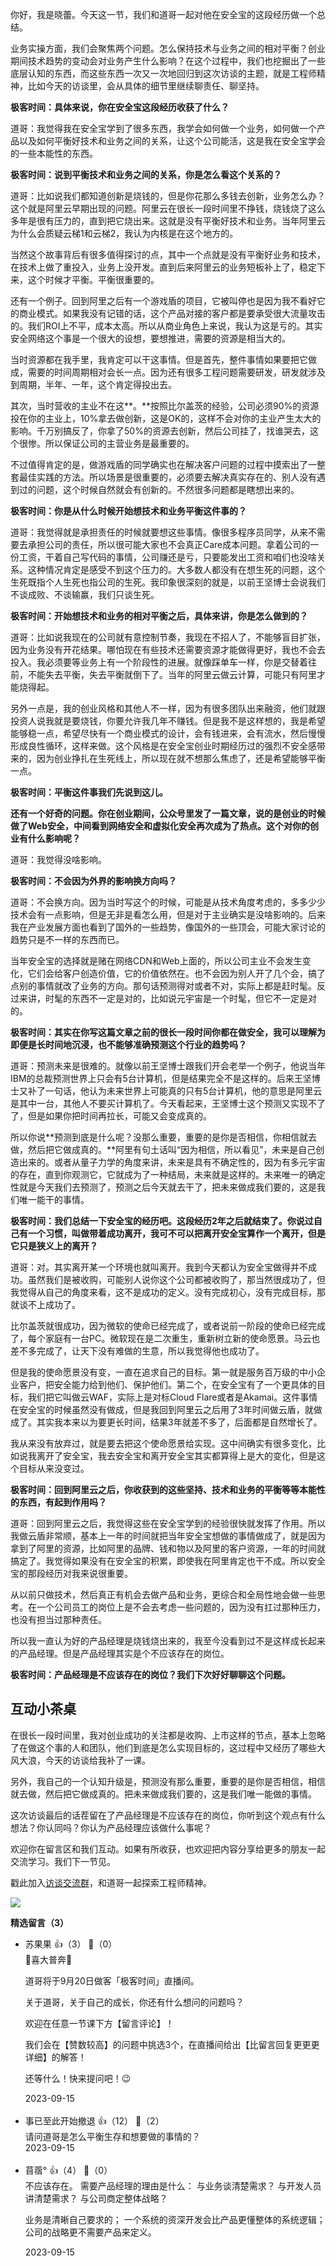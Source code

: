 你好，我是晓蕾。今天这一节，我们和道哥一起对他在安全宝的这段经历做一个总结。

业务实操方面，我们会聚焦两个问题。怎么保持技术与业务之间的相对平衡？创业期间技术趋势的变动会对业务产生什么影响？在这个过程中，我们也挖掘出了一些底层认知的东西，而这些东西一次又一次地回归到这次访谈的主题，就是工程师精神，比如今天的访谈里，会从具体的细节里继续聊责任、聊坚持。

**极客时间：具体来说，你在安全宝这段经历收获了什么？**

道哥：我觉得我在安全宝学到了很多东西，我学会如何做一个业务，如何做一个产品以及如何平衡好技术和业务之间的关系，让这个公司能活，这是我在安全宝学会的一些本能性的东西。

**极客时间：说到平衡技术和业务之间的关系，你是怎么看这个关系的？**

道哥：比如说我们都知道创新是烧钱的，但是你花那么多钱去创新，业务怎么办？这个就是阿里云早期出现的问题。阿里云在很长一段时间里不挣钱，烧钱烧了这么多年是很有压力的，直到把它烧出来。这就是没有平衡好技术和业务。当年阿里云为什么会质疑云梯1和云梯2，我认为内核是在这个地方的。

当然这个故事背后有很多值得探讨的点，其中一个点就是没有平衡好业务和技术，在技术上做了重投入，业务上没开发。直到后来阿里云的业务短板补上了，稳定下来，这个时候才平衡。平衡很重要的。

还有一个例子。回到阿里之后有一个游戏盾的项目，它被叫停也是因为我不看好它的商业模式。如果我没有记错的话，这个产品对接的客户都是要承受很大流量攻击的。我们ROI上不平，成本太高。所以从商业角色上来说，我认为这是亏的。其实安全网络这个事是一个很大的设想，要想推进，需要的资源是相当大的。

当时资源都在我手里，我肯定可以干这事情。但是首先，整件事情如果要把它做成，需要的时间周期相对会长一点。因为还有很多工程问题需要研发，研发就涉及到周期，半年、一年，这个肯定得投出去。

其次，当时营收的主业不在这**。**按照比尔盖茨的经验，公司必须90%的资源投在你的主业上，10%拿去做创新，这是OK的，这样不会对你的主业产生太大的影响。千万别搞反了，你拿了50%的资源去创新，然后公司挂了，找谁哭去，这个很惨。所以保证公司的主营业务是最重要的。

不过值得肯定的是，做游戏盾的同学确实也在解决客户问题的过程中摸索出了一整套最佳实践的方法。所以场景是很重要的，必须要去解决真实存在的、别人没有遇到过的问题，这个时候自然就会有创新的。不然很多问题都是瞎想出来的。

**极客时间：你是从什么时候开始想技术和业务平衡这件事的？**

道哥：我觉得就是承担责任的时候就要想这些事情。像很多程序员同学，从来不需要去承担公司的责任，所以很可能大家也不会真正Care成本问题。拿着公司的一份工资，干着自己写代码的事情，公司赚还是亏，只要能发出工资和咱们也没啥关系。这种情况肯定是感受不到这个压力的。大多数人都没有在想生死的问题，这个生死既指个人生死也指公司的生死。我印象很深刻的就是，以前王坚博士会说我们不谈成败、不谈输赢，我们只谈生死。

**极客时间：开始想技术和业务的相对平衡之后，具体来讲，你是怎么做到的？**

道哥：比如说我现在的公司就有意控制节奏，我现在不招人了，不能够盲目扩张，因为业务没有开花结果。哪怕现在有些技术还需要资源才能做得更好，我也不会去投入。我必须要等业务上有一个阶段性的进展。就像踩单车一样，你是交替着往前，不能失去平衡，失去平衡就倒下了。当年的阿里云做云计算，可能只有阿里才能烧得起。

另外一点是，我的创业风格和其他人不一样，因为有很多团队出来融资，他们就跟投资人说我就是要烧钱，你要允许我几年不赚钱。但是我不是这样想的，我是希望能够稳一点，希望尽快有一个商业模式的设计，会有钱进来，会有流水，然后慢慢形成良性循环，这样来做。这个风格是在安全宝创业时期经历过的强烈不安全感带来的，因为创业挣扎在生死线上，所以现在就不想那么焦虑了，还是希望能够平衡一点。

**极客时间：平衡这件事我们先说到这儿。**

**还有一个好奇的问题。你在创业期间，公众号里发了一篇文章，说的是创业的时候做了Web安全，中间看到网络安全和虚拟化安全再次成为了热点。这个对你的创业有什么影响呢？**

道哥：我觉得没啥影响。

**极客时间：不会因为外界的影响换方向吗？**

道哥：不会换方向。因为当时写这个的时候，可能是从技术角度考虑的，多多少少技术会有一点影响，但是无非是看怎么用，但是对于主业确实是没啥影响的。后来我在产业发展方面也看到了国外的一些趋势，像国外的一些顶会，可能大家讨论的趋势只是不一样的东西而已。

当年安全宝的选择就是赌在网络CDN和Web上面的，所以公司主业不会发生变化，它们会给客户创造价值，它的价值依然在。也不会因为别人开了几个会，搞了点别的事情就改了业务的方向。那句话预测得对或者不对，实际上都是赶时髦。反过来讲，时髦的东西不一定是对的，比如说元宇宙是一个时髦，但它不一定是对的。

**极客时间：其实在你写这篇文章之前的很长一段时间你都在做安全，我可以理解为即便是长时间地沉浸，也不能够准确预测这个行业的趋势吗？**

道哥：预测未来是很难的。就像以前王坚博士跟我们开会老举一个例子，他说当年IBM的总裁预测世界上只会有5台计算机，但是结果完全不是这样的。后来王坚博士又补了一句话，他认为未来世界上可能真的只有5台计算机，他的意思是阿里云是其中一台，其他人不要买计算机了。今天看起来，王坚博士这个预测又实现不了了，但是如果你把时间再拉长，可能又会变成真的。

所以你说**预测到底是什么呢？没那么重要，重要的是你是否相信，你相信就去做，然后把它做成真的。**阿里有句土话叫“因为相信，所以看见”，未来是自己创造出来的。或者从量子力学的角度来讲，未来是具有不确定性的，因为有多元宇宙的存在，直到你观测它，它就成为了一种结局，未来就是这样的。未来唯一的确定性就是今天我们去预测了，预测之后今天就去干了，把未来做成我们要的，这是我们唯一能干的事情。

**极客时间：我们总结一下安全宝的经历吧。这段经历2年之后就结束了。你说过自己有一个习惯，叫做带着成功离开，我可不可以把离开安全宝算作一个离开，但是它只是狭义上的离开？**

道哥：对。其实离开某一个环境也就叫离开。我到今天都认为安全宝做得并不成功。虽然我们是被收购，可能别人说你这个公司都被收购了，那当然很成功了，但我觉得从自己的角度来看，这不是成功的定义。没有完成初心，没有完成目标，那就谈不上成功了。

比尔盖茨就很成功，因为微软的使命已经完成了，或者说前一阶段的使命已经完成了，每个家庭有一台PC。微软现在是二次重生，重新树立新的使命愿景。马云也差不多完成了，让天下没有难做的生意，所以我觉得他也成功了。

但是我的使命愿景没有变，一直在追求自己的目标。第一就是服务百万级的中小企业客户，把安全能力给到他们、保护他们。第二个，在安全宝有了一个更具体的目标，我们把它叫做云WAF，实际上是对标Cloud Flare或者是Akamai。这件事情在安全宝的时候虽然没有做成，但是我回到阿里云之后用了3年时间做云盾，就做成了。其实我本来以为要更长时间，结果3年就差不多了，后面都是自然增长了。

我从来没有放弃过，就是要去把这个使命愿景给实现。这中间确实有很多变化，比如说我离开了安全宝，我去安全宝和离开安全宝其实都算得上是大的变化，但是这个目标从来没变过。

**极客时间：回到阿里云之后，你收获到的这些坚持、技术和业务的平衡等等本能性的东西，有起到作用吗？**

道哥：回到阿里云之后，我觉得这些在安全宝学到的经验很快就发挥了作用。所以我做云盾非常顺，基本上一年的时间就把当年安全宝想做的事情做成了，就是因为拿到了阿里的资源，比如阿里的品牌、钱和物以及阿里的客户资源，一年的时间就搞定了。我觉得如果没有在安全宝的积累，即使我在阿里肯定也干不成。所以安全宝的那段经历对我来说很重要。

从以前只做技术，然后真正有机会去做产品和业务，更综合和全局性地会做一些思考。在一个公司员工的岗位上是不会去考虑一些问题的，因为没有扛过那种压力，也没有担当过那种责任。

所以我一直认为好的产品经理是烧钱烧出来的，我至今没看到过不是这样成长起来的产品经理。但是产品经理其实是个不应该存在的岗位。

**极客时间：产品经理是不应该存在的岗位？我们下次好好聊聊这个问题。**

## 互动小茶桌

在很长一段时间里，我对创业成功的关注都是收购、上市这样的节点，基本上忽略了在做这个事的人和团队，他们到底是怎么实现目标的，这过程中又经历了哪些大风大浪，今天的访谈给我补了一课。

另外，我自己的一个认知升级是，预测没有那么重要，重要的是你是否相信，相信就去做，然后把它做成真的。把未来做成我们要的，这是我们唯一能做的事情。

这次访谈最后的话茬留在了产品经理是不应该存在的岗位，你听到这个观点有什么想法？你认同吗？你认为产品经理应该做什么事呢？

欢迎你在留言区和我们互动。如果有所收获，也欢迎把内容分享给更多的朋友一起交流学习。我们下一节见。

戳此加入[访谈交流群](http://jinshuju.net/f/ZCfcCK)，和道哥一起探索工程师精神。

![](https://static001.geekbang.org/resource/image/a0/fc/a07893c444570210ddcb855917d1effc.jpg?wh=4096x1714)
<div><strong>精选留言（3）</strong></div><ul>
<li><span>苏果果</span> 👍（3） 💬（0）<div>🎉喜大普奔🎉 

道哥将于9月20日做客「极客时间」直播间。

 关于道哥，关于自己的成长，你还有什么想问的问题吗？

 欢迎在任意一节课下方【留言评论】！ 

我们会在【赞数较高】的问题中挑选3个，在直播间给出【比留言回复更更更详细】的解答！ 

还等什么！快来提问吧！😉</div>2023-09-15</li><br/><li><span>事已至此开始撤退</span> 👍（12） 💬（2）<div>请问道哥是怎么平衡生存和想要做的事情的？</div>2023-09-15</li><br/><li><span>苜蓿°</span> 👍（4） 💬（0）<div>不应该存在。
需要产品经理的理由是什么：
与业务谈清楚需求？
与开发人员讲清楚需求？
与公司商定整体战略？

业务是清晰自己要求的；
一个系统的资深开发会比产品更懂整体的系统逻辑；
公司的战略更不需要产品来定义。</div>2023-09-15</li><br/>
</ul>